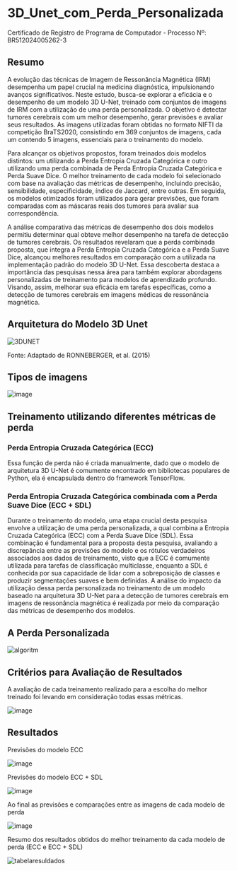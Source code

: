 # 3D_Unet_com_Perda_Personalizada
Certificado de Registro de Programa de Computador - Processo Nº: BR512024005262-3

## Resumo
A evolução das técnicas de Imagem de Ressonância Magnética (IRM) desempenha um papel crucial na medicina diagnóstica, impulsionando avanços significativos. Neste estudo, busca-se explorar a eficácia e o desempenho de um modelo 3D U-Net, treinado com conjuntos de imagens de IRM com a utilização de uma perda personalizada. O objetivo é detectar tumores cerebrais com um melhor desempenho, gerar previsões e avaliar seus resultados. As imagens utilizadas foram obtidas no formato NIFTI da competição BraTS2020, consistindo em 369 conjuntos de imagens, cada um contendo 5 imagens, essenciais para o treinamento do modelo.

Para alcançar os objetivos propostos, foram treinados dois modelos distintos: um utilizando a Perda Entropia Cruzada Categórica e outro utilizando uma perda combinada de Perda Entropia Cruzada Categórica e Perda Suave Dice. O melhor treinamento de cada modelo foi selecionado com base na avaliação das métricas de desempenho, incluindo precisão, sensibilidade, especificidade, índice de Jaccard, entre outras. Em seguida, os modelos otimizados foram utilizados para gerar previsões, que foram comparadas com as máscaras reais dos tumores para avaliar sua correspondência.

A análise comparativa das métricas de desempenho dos dois modelos permitiu determinar qual obteve melhor desempenho na tarefa de detecção de tumores cerebrais. Os resultados revelaram que a perda combinada proposta, que integra a Perda Entropia Cruzada Categórica e a Perda Suave Dice, alcançou melhores resultados em comparação com a utilizada na implementação padrão do modelo 3D U-Net. Essa descoberta destaca a importância das pesquisas nessa área para também explorar abordagens personalizadas de treinamento para modelos de aprendizado profundo. Visando, assim, melhorar sua eficácia em tarefas específicas, como a detecção de tumores cerebrais em imagens médicas de ressonância magnética.

## Arquitetura do Modelo 3D Unet
![3DUNET](https://github.com/user-attachments/assets/0a490b04-e016-47e4-bbbf-5f67624b9429)

Fonte: Adaptado de RONNEBERGER, et al. (2015)



## Tipos de imagens
![image](https://github.com/user-attachments/assets/fa197889-5b39-4ebe-b01d-49f71fa4cdcd)


## Treinamento utilizando diferentes métricas de perda

### Perda Entropia Cruzada Categórica (ECC)
Essa função de perda não é criada manualmente, dado que o modelo de arquitetura 3D
U-Net é comumente encontrado em bibliotecas populares de Python, ela é encapsulada
dentro do framework TensorFlow.

### Perda Entropia Cruzada Categórica combinada com a Perda Suave Dice (ECC + SDL)
Durante o treinamento do modelo, uma etapa crucial desta pesquisa envolve a utilização de uma perda personalizada, a qual combina a Entropia Cruzada Categórica (ECC) com a Perda Suave Dice (SDL). Essa combinação é fundamental para a proposta desta pesquisa, avaliando a discrepância entre as previsões do modelo e os rótulos
verdadeiros associados aos dados de treinamento, visto que a ECC é comumente utilizada
para tarefas de classificação multiclasse, enquanto a SDL é conhecida por sua capacidade
de lidar com a sobreposição de classes e produzir segmentações suaves e bem definidas. A
análise do impacto da utilização dessa perda personalizada no treinamento de um modelo
baseado na arquitetura 3D U-Net para a detecção de tumores cerebrais em imagens de
ressonância magnética é realizada por meio da comparação das métricas de desempenho dos modelos.

## A Perda Personalizada
![algoritm](https://github.com/user-attachments/assets/dc797b6c-6579-4209-b69f-5cfb21101f56)

## Critérios para Avaliação de Resultados
A avaliação de cada treinamento realizado para a escolha do melhor treinado foi levando em consideração todas essas métricas.

![image](https://github.com/user-attachments/assets/12253aa5-e6a5-4734-bc0e-1b739c97e147)


## Resultados

Previsões do modelo ECC

![image](https://github.com/user-attachments/assets/dbb1a4aa-2264-4581-9247-9dea90ca5be0)

Previsões do modelo ECC + SDL

![image](https://github.com/user-attachments/assets/ae09d9fb-4a99-426a-ab8a-6130796db5b1)



Ao final as previsões e comparações entre as imagens de cada modelo de perda

![image](https://github.com/user-attachments/assets/6ff2edb3-8517-4756-a201-7536debb8950)



Resumo dos resultados obtidos do melhor treinamento da cada modelo de perda (ECC e ECC + SDL)

![tabelaresuldados](https://github.com/user-attachments/assets/7645edef-e56b-43ab-97ed-6e3478e99fd1)







